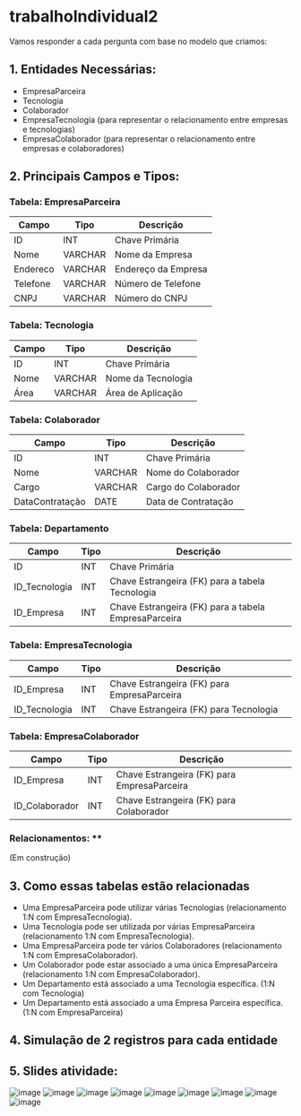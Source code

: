 # trabalhoIndividual2

Vamos responder a cada pergunta com base no modelo que criamos:

## 1. Entidades Necessárias:
- EmpresaParceira
- Tecnologia
- Colaborador
- EmpresaTecnologia (para representar o relacionamento entre empresas e tecnologias)
- EmpresaColaborador (para representar o relacionamento entre empresas e colaboradores)

## 2. Principais Campos e Tipos:

### Tabela: EmpresaParceira

| Campo     | Tipo     | Descrição            |
|-----------|----------|----------------------|
| ID        | INT      | Chave Primária       |
| Nome      | VARCHAR  | Nome da Empresa      |
| Endereco  | VARCHAR  | Endereço da Empresa  |
| Telefone  | VARCHAR  | Número de Telefone   |
| CNPJ      | VARCHAR  | Número do CNPJ       |


### Tabela: Tecnologia

| Campo | Tipo     | Descrição                |
|-------|----------|--------------------------|
| ID    | INT      | Chave Primária           |
| Nome  | VARCHAR  | Nome da Tecnologia       |
| Área  | VARCHAR  | Área de Aplicação        |


### Tabela: Colaborador

| Campo           | Tipo      | Descrição                 |
|-----------------|-----------|---------------------------|
| ID              | INT       | Chave Primária            |
| Nome            | VARCHAR   | Nome do Colaborador       |
| Cargo           | VARCHAR   | Cargo do Colaborador      |
| DataContratação | DATE      | Data de Contratação       |


### Tabela: Departamento

| Campo          | Tipo     | Descrição                                            |
|----------------|----------|------------------------------------------------------|
| ID             | INT      | Chave Primária                                       |
| ID_Tecnologia  | INT      | Chave Estrangeira (FK) para a tabela Tecnologia      |
| ID_Empresa     | INT      | Chave Estrangeira (FK) para a tabela EmpresaParceira |


### Tabela: EmpresaTecnologia

| Campo           | Tipo     | Descrição                                   |
|-----------------|----------|---------------------------------------------|
| ID_Empresa      | INT      | Chave Estrangeira (FK) para EmpresaParceira |
| ID_Tecnologia   | INT      | Chave Estrangeira (FK) para Tecnologia      |


### Tabela: EmpresaColaborador

| Campo          | Tipo     | Descrição                                   |
|----------------|----------|---------------------------------------------|
| ID_Empresa     | INT      | Chave Estrangeira (FK) para EmpresaParceira |
| ID_Colaborador | INT      | Chave Estrangeira (FK) para Colaborador     |


### Relacionamentos: **
(Em construção)

## 3. Como essas tabelas estão relacionadas


- Uma EmpresaParceira pode utilizar várias Tecnologias (relacionamento 1:N com EmpresaTecnologia).
- Uma Tecnologia pode ser utilizada por várias EmpresaParceira (relacionamento 1:N com EmpresaTecnologia).
- Uma EmpresaParceira pode ter vários Colaboradores (relacionamento 1:N com EmpresaColaborador).
- Um Colaborador pode estar associado a uma única EmpresaParceira (relacionamento 1:N com EmpresaColaborador).
- Um Departamento está associado a uma Tecnologia específica. (1:N com Tecnologia)
- Um Departamento está associado a uma Empresa Parceira específica. (1:N com EmpresaParceira)


## 4. Simulação de 2 registros para cada entidade


## 5. Slides atividade:
![image](https://github.com/davidlgomes/trabalhoIndividual2/assets/47571290/cc97fc18-cb3c-436e-b01a-82e8b69f118a)
![image](https://github.com/davidlgomes/trabalhoIndividual2/assets/47571290/f17a137e-6283-49af-a9a8-343c59e3dcfd)
![image](https://github.com/davidlgomes/trabalhoIndividual2/assets/47571290/bd58c201-7ee6-4697-adcc-f47568bd1192)
![image](https://github.com/davidlgomes/trabalhoIndividual2/assets/47571290/f0b52327-5753-49e6-8342-22ae6a817f3e)
![image](https://github.com/davidlgomes/trabalhoIndividual2/assets/47571290/c74a3786-a2c7-44d8-8e22-495d9ed4a221)
![image](https://github.com/davidlgomes/trabalhoIndividual2/assets/47571290/b37cd5ac-4ae0-48bd-8339-6bc421ad439b)
![image](https://github.com/davidlgomes/trabalhoIndividual2/assets/47571290/5fb58ccf-fcf1-41f0-a2a4-86322d0da538)
![image](https://github.com/davidlgomes/trabalhoIndividual2/assets/47571290/e8eb9b49-f1b5-4cb2-af36-4ce9b0a00cb6)
![image](https://github.com/davidlgomes/trabalhoIndividual2/assets/47571290/7473b30e-848c-45e9-850b-5111314fe271)






